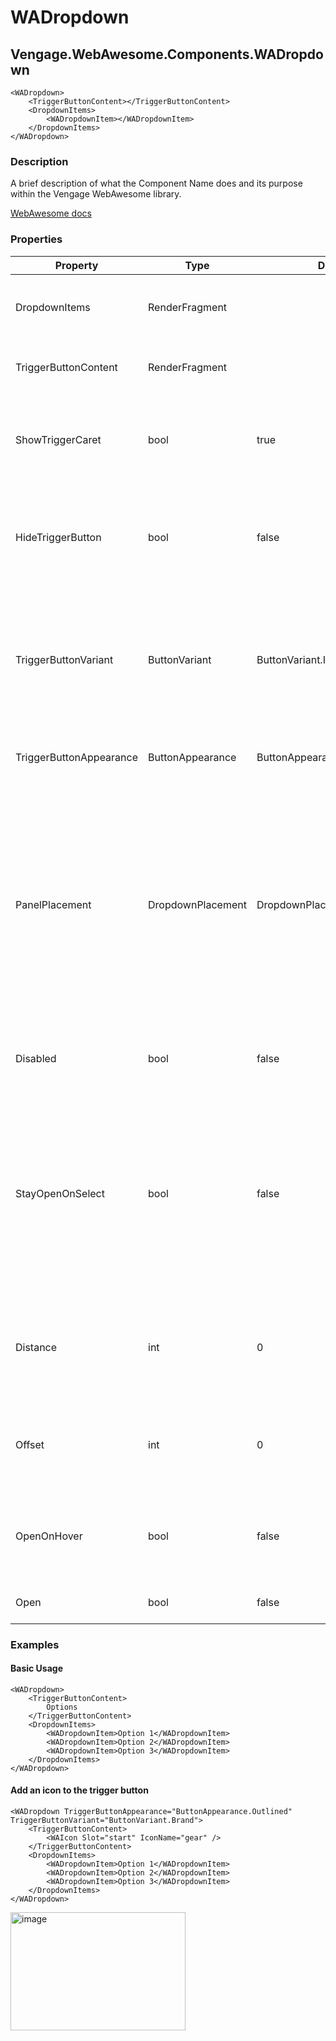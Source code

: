 # WADropdown
## Vengage.WebAwesome.Components.WADropdown

```HTML+Razor
<WADropdown>
    <TriggerButtonContent></TriggerButtonContent>
    <DropdownItems>
        <WADropdownItem></WADropdownItem>
    </DropdownItems>
</WADropdown>
```

### Description
A brief description of what the Component Name does and its purpose within the Vengage WebAwesome library.

[WebAwesome docs](https://webawesome.com/docs/component)

### Properties
| Property | Type   | Default | Description                              |
|----------|--------|---------|------------------------------------------|
| DropdownItems | RenderFragment |  | The dropdown options to be shown - use [<WADropdownItem>](/docs/WADropdownItem.md) |
| TriggerButtonContent | RenderFragment |  | Text to display on the trigger button |
| ShowTriggerCaret | bool | true | Show the caret arrow indicating a dropdown action. Defaults to true. |
| HideTriggerButton | bool | false | Gets or sets a value indicating whether the trigger button should be hidden. |
| TriggerButtonVariant | ButtonVariant | ButtonVariant.Inherit | The trigger button's theme variant. Defaults to neutral if not within another element with a variant. |
| TriggerButtonAppearance | ButtonAppearance | ButtonAppearance.Accent | The trigger button's visual appearance. |
| PanelPlacement | DropdownPlacement | DropdownPlacement.BottomStart | The placement of the dropdown menu in reference to the trigger. The menu will shift to a more optimal location if the preferred placement doesn't have enough room. |
| Disabled | bool | false | Disables the dropdown so the panel will not open. |
| StayOpenOnSelect | bool | false | By default, the dropdown is closed when an item is selected. This attribute will keep it open instead. Useful for dropdowns that allow for multiple interactions. |
| Distance | int | 0 | The distance in pixels from which to offset the panel away from its trigger. |
| Offset | int | 0 | The distance in pixels from which to offset the panel along its trigger. |
| OpenOnHover | bool | false | Opens and closes the menu when the user hovers over the trigger button. |
| Open | bool | false | Opens or closes the dropdown. |

### Examples

#### Basic Usage
```HTML+Razor
<WADropdown>
    <TriggerButtonContent>
        Options
    </TriggerButtonContent>
    <DropdownItems>
        <WADropdownItem>Option 1</WADropdownItem>
        <WADropdownItem>Option 2</WADropdownItem>
        <WADropdownItem>Option 3</WADropdownItem>
    </DropdownItems>
</WADropdown>
```

#### Add an icon to the trigger button
```HTML+Razor
<WADropdown TriggerButtonAppearance="ButtonAppearance.Outlined" TriggerButtonVariant="ButtonVariant.Brand">
    <TriggerButtonContent>
        <WAIcon Slot="start" IconName="gear" />
    </TriggerButtonContent>
    <DropdownItems>
        <WADropdownItem>Option 1</WADropdownItem>
        <WADropdownItem>Option 2</WADropdownItem>
        <WADropdownItem>Option 3</WADropdownItem>
    </DropdownItems>
</WADropdown>

```
<img width="280" height="189" alt="image" src="https://github.com/user-attachments/assets/70ab8fe0-a026-4521-998e-5eec2d93801b" />
